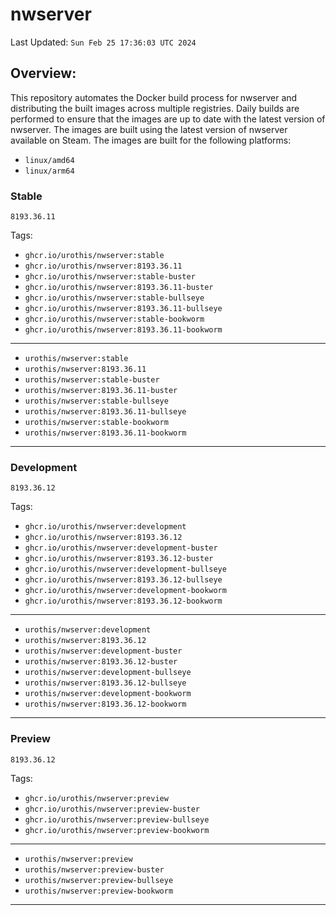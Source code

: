 # <b>nwserver</b>

Last Updated: `Sun Feb 25 17:36:03 UTC 2024`

## Overview:
This repository automates the Docker build process for nwserver and distributing the built images across multiple registries. Daily builds are performed to ensure that the images are up to date with the latest version of nwserver. The images are built using the latest version of nwserver available on Steam.
The images are built for the following platforms:

- `linux/amd64`
- `linux/arm64`

### Stable
`8193.36.11`

Tags: 

- `ghcr.io/urothis/nwserver:stable`
- `ghcr.io/urothis/nwserver:8193.36.11`
- `ghcr.io/urothis/nwserver:stable-buster`
- `ghcr.io/urothis/nwserver:8193.36.11-buster`
- `ghcr.io/urothis/nwserver:stable-bullseye`
- `ghcr.io/urothis/nwserver:8193.36.11-bullseye`
- `ghcr.io/urothis/nwserver:stable-bookworm`
- `ghcr.io/urothis/nwserver:8193.36.11-bookworm`
---
- `urothis/nwserver:stable`
- `urothis/nwserver:8193.36.11`
- `urothis/nwserver:stable-buster`
- `urothis/nwserver:8193.36.11-buster`
- `urothis/nwserver:stable-bullseye`
- `urothis/nwserver:8193.36.11-bullseye`
- `urothis/nwserver:stable-bookworm`
- `urothis/nwserver:8193.36.11-bookworm`
---

### Development
`8193.36.12`

Tags: 

- `ghcr.io/urothis/nwserver:development`
- `ghcr.io/urothis/nwserver:8193.36.12`
- `ghcr.io/urothis/nwserver:development-buster`
- `ghcr.io/urothis/nwserver:8193.36.12-buster`
- `ghcr.io/urothis/nwserver:development-bullseye`
- `ghcr.io/urothis/nwserver:8193.36.12-bullseye`
- `ghcr.io/urothis/nwserver:development-bookworm`
- `ghcr.io/urothis/nwserver:8193.36.12-bookworm`
---
- `urothis/nwserver:development`
- `urothis/nwserver:8193.36.12`
- `urothis/nwserver:development-buster`
- `urothis/nwserver:8193.36.12-buster`
- `urothis/nwserver:development-bullseye`
- `urothis/nwserver:8193.36.12-bullseye`
- `urothis/nwserver:development-bookworm`
- `urothis/nwserver:8193.36.12-bookworm`
---

### Preview
`8193.36.12`

Tags: 

- `ghcr.io/urothis/nwserver:preview`
- `ghcr.io/urothis/nwserver:preview-buster`
- `ghcr.io/urothis/nwserver:preview-bullseye`
- `ghcr.io/urothis/nwserver:preview-bookworm`
---
- `urothis/nwserver:preview`
- `urothis/nwserver:preview-buster`
- `urothis/nwserver:preview-bullseye`
- `urothis/nwserver:preview-bookworm`
---
